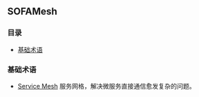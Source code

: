 ## SOFAMesh


### 目录
* [基础术语](#基础术语)


### 基础术语

* [Service Mesh](../Service-Mesh.md) 服务网格，解决微服务直接通信愈发复杂的问题。

